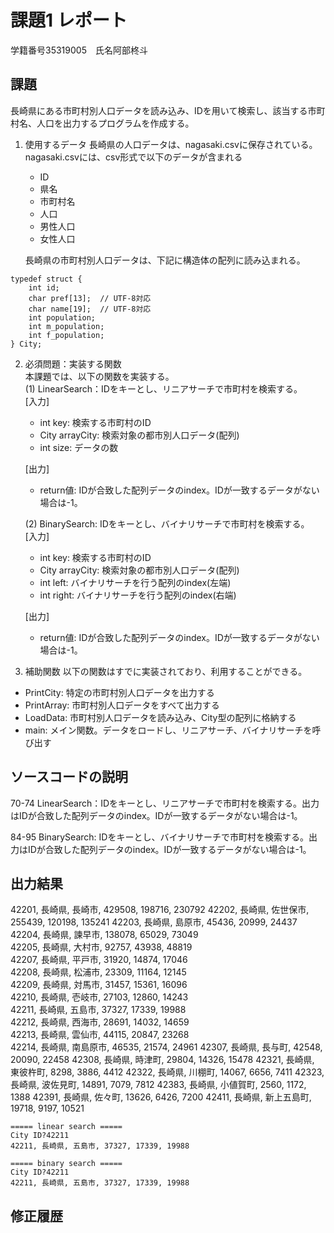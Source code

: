 # 課題1 レポート
学籍番号35319005　氏名阿部柊斗


## 課題
長崎県にある市町村別人口データを読み込み、IDを用いて検索し、該当する市町村名、人口を出力するプログラムを作成する。

1. 使用するデータ
長崎県の人口データは、nagasaki.csvに保存されている。
nagasaki.csvには、csv形式で以下のデータが含まれる
    - ID
    - 県名
    - 市町村名
    - 人口
    - 男性人口
    - 女性人口

    長崎県の市町村別人口データは、下記に構造体の配列に読み込まれる。

```C: 市町村別データ構造体
typedef struct {  
    int id;  
    char pref[13];  // UTF-8対応  
    char name[19];  // UTF-8対応  
    int population;  
    int m_population;  
    int f_population;  
} City;  
```



2. 必須問題：実装する関数  
本課題では、以下の関数を実装する。  
   (1) LinearSearch：IDをキーとし、リニアサーチで市町村を検索する。  
    [入力]
    - int key: 検索する市町村のID
    - City arrayCity: 検索対象の都市別人口データ(配列)
    - int size: データの数  

    [出力]  
    - return値: IDが合致した配列データのindex。IDが一致するデータがない場合は-1。

    (2) BinarySearch: IDをキーとし、バイナリサーチで市町村を検索する。  
    [入力]
    - int key: 検索する市町村のID
    - City arrayCity: 検索対象の都市別人口データ(配列)
    - int left: バイナリサーチを行う配列のindex(左端)
    - int right: バイナリサーチを行う配列のindex(右端)  

    [出力]  
    - return値: IDが合致した配列データのindex。IDが一致するデータがない場合は-1。


3. 補助関数
以下の関数はすでに実装されており、利用することができる。  
- PrintCity: 特定の市町村別人口データを出力する  
- PrintArray: 市町村別人口データをすべて出力する  
- LoadData: 市町村別人口データを読み込み、City型の配列に格納する  
- main: メイン関数。データをロードし、リニアサーチ、バイナリサーチを呼び出す  


## ソースコードの説明
70-74 LinearSearch：IDをキーとし、リニアサーチで市町村を検索する。出力はIDが合致した配列データのindex。IDが一致するデータがない場合は-1。

84-95 BinarySearch: IDをキーとし、バイナリサーチで市町村を検索する。出力はIDが合致した配列データのindex。IDが一致するデータがない場合は-1。  


## 出力結果

42201, 長崎県, 長崎市, 429508, 198716, 230792
42202, 長崎県, 佐世保市, 255439, 120198, 135241
42203, 長崎県, 島原市, 45436, 20999, 24437     
42204, 長崎県, 諫早市, 138078, 65029, 73049    
42205, 長崎県, 大村市, 92757, 43938, 48819     
42207, 長崎県, 平戸市, 31920, 14874, 17046     
42208, 長崎県, 松浦市, 23309, 11164, 12145     
42209, 長崎県, 対馬市, 31457, 15361, 16096     
42210, 長崎県, 壱岐市, 27103, 12860, 14243     
42211, 長崎県, 五島市, 37327, 17339, 19988     
42212, 長崎県, 西海市, 28691, 14032, 14659     
42213, 長崎県, 雲仙市, 44115, 20847, 23268     
42214, 長崎県, 南島原市, 46535, 21574, 24961
42307, 長崎県, 長与町, 42548, 20090, 22458
42308, 長崎県, 時津町, 29804, 14326, 15478
42321, 長崎県, 東彼杵町, 8298, 3886, 4412
42322, 長崎県, 川棚町, 14067, 6656, 7411
42323, 長崎県, 波佐見町, 14891, 7079, 7812
42383, 長崎県, 小値賀町, 2560, 1172, 1388
42391, 長崎県, 佐々町, 13626, 6426, 7200
42411, 長崎県, 新上五島町, 19718, 9197, 10521
```
===== linear search =====
City ID?42211
42211, 長崎県, 五島市, 37327, 17339, 19988

===== binary search =====
City ID?42211
42211, 長崎県, 五島市, 37327, 17339, 19988

```

## 修正履歴


